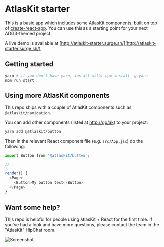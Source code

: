 # AtlasKit starter

This is a basic app which includes some AtlasKit components, built on top of [create-react-app](https://github.com/facebookincubator/create-react-app). You can use this as a starting point for your next ADG3-themed project.

A live demo is available at [http://atlaskit-starter.surge.sh/](http://atlaskit-starter.surge.sh/)

## Getting started

```bash
yarn # if you don't have yarn, install with: npm install -g yarn
npm run start
```

## Using more AtlasKit components

This repo ships with a couple of AtlasKit components such as `@atlaskit/navigation`.

You can add other components (listed at [http://go/ak](http://go/ak)) to your project:

```bash
yarn add @atlaskit/button
```

Then in the relevant React component file (e.g. `src/App.jsx`) do the following:

```js
import Button from '@atlaskit/button';

// ...

render() {
  <Page>
    <Button>My button text</Button>
  </Page>
}
```

## Want some help?

This repo is helpful for people using AtlasKit + React for the first time. If you've had a look and have more questions, please contact the team in the "AtlasKit" HipChat room.

![Screenshot](https://i.imgur.com/p4N266G.gif)